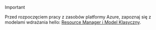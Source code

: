 > [!IMPORTANT]
> Przed rozpoczęciem pracy z zasobów platformy Azure, zapoznaj się z modelami wdrażania hello: [Resource Manager i Model Klasyczny](../articles/azure-resource-manager/resource-manager-deployment-model.md).
